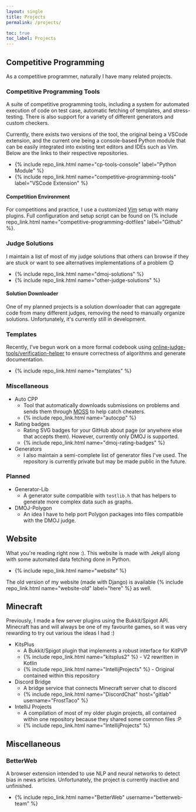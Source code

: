 ```yaml
---
layout: single
title: Projects 
permalink: /projects/

toc: true
toc_label: Projects
---
```


## Competitive Programming

As a competitive programmer, naturally I have many related projects.

### Competitive Programming Tools

A suite of competitive programming tools, including a system for automated execution of code on test case, automatic
fetching of templates, and stress-testing.  There is also support for a variety of different generators and custom checkers.

Currently, there exists two versions of the tool, the original being a VSCode extension, and the current one being a console-based
Python module that can be easily integrated into existing text editors and IDEs such as Vim.  Below are the links to their respective
repositories.

* {% include repo_link.html name="cp-tools-console" label="Python Module" %}
* {% include repo_link.html name="competitive-programming-tools" label="VSCode Extension" %}

#### Competition Environment

For competitions and practice, I use a customized [Vim](https://www.vim.org/) setup with many plugins.  Full configuration and setup script can be found on
{% include repo_link.html name="competitive-programming-dotfiles" label="Github" %}.

### Judge Solutions

I maintain a list of most of my judge solutions that others can browse if they are stuck or want to see alternatives implementations of a problem 😊

* {% include repo_link.html name="dmoj-solutions" %}
* {% include repo_link.html name="other-judge-solutions" %}

#### Solution Downloader

One of my planned projects is a solution downloader that can aggregate code from many different judges, removing the need to manually organize solutions.
Unfortunately, it's currently still in development.

### Templates

Recently, I've begun work on a more formal codebook using [online-judge-tools/verification-helper](https://github.com/online-judge-tools/verification-helper) to
 ensure correctness of algorithms and generate documentation.

* {% include repo_link.html name="templates" %}

### Miscellaneous

* Auto CPP
  * Tool that automatically downloads submissions on problems and sends them through [MOSS](https://theory.stanford.edu/~aiken/moss/) to help catch cheaters.
  * {% include repo_link.html name="autocpp" %}
* Rating badges
  * Rating SVG badges for your GitHub about page (or anywhere else that accepts them).  However, currently only DMOJ is supported.
  * {% include repo_link.html name="dmoj-rating-badges" %}
* Generators
  * I also maintain a semi-complete list of generator files I've used.  The repository is currently private but may be made public in the future.

### Planned
* Generator-Lib
  * A generator suite compatible with `testlib.h` that has helpers to generate more complex data such as graphs.
* DMOJ-Polygon
  * An idea I have to help port Polygon packages into files compatible with the DMOJ judge.

## Website

What you're reading right now :).  This website is made with Jekyll along with some automated data fetching done in Python.

* {% include repo_link.html name="website" %}

The old version of my website (made with Django) is available {% include repo_link.html name="website-old" label="here" %} as well.

## Minecraft

Previously, I made a few server plugins using the Bukkit/Spigot API.  Minecraft has and will always be one of my favourite games,
so it was very rewarding to try out various the ideas I had :)

* KitsPlus
  * A Bukkit/Spigot plugin that implements a robust interface for KitPVP
  * {% include repo_link.html name="kitsplus2" %} - V2 rewritten in Kotlin
  * {% include repo_link.html name="IntellijProjects" %} - Original contained within this repository
* Discord Bridge
  * A bridge service that connects Minecraft server chat to discord
  * {% include repo_link.html name="DiscordChat" host="gitlab" username="FrostTaco" %}
* IntelliJ Projects
  * A compilation of most of my older plugin projects, all contained within one repository because they shared some common files :P
  * {% include repo_link.html name="IntellijProjects" %}

## Miscellaneous

### BetterWeb

A browser extension intended to use NLP and neural networks to detect bias in news articles.  Unfortunately, the project is currently inactive and unfinished.

* {% include repo_link.html name="BetterWeb" username="betterweb-team" %}